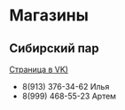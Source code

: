 # Магазины

## Сибирский пар
[Страница в VK)](https://vk.com/sib_par_vapensk)
* 8(913) 376-34-62 Илья   
* 8(999) 468-55-23 Артем  

